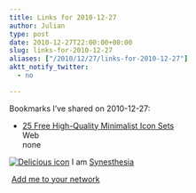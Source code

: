 ```yaml
---
title: Links for 2010-12-27
author: Julian
type: post
date: 2010-12-27T22:00:00+00:00
slug: links-for-2010-12-27 
aliases: ["/2010/12/27/links-for-2010-12-27"]
aktt_notify_twitter:
  - no

---
```

Bookmarks I&#8217;ve shared on 2010-12-27:

  * [25 Free High-Quality Minimalist Icon Sets][1]  
    Web  
    none

<p class="deliciouslink">
  <a href="https://del.icio.us/synesthesia" title="See all my bookmarks on del.icio.us"><img src="https://www.synesthesia.co.uk/images/deliciousicon.jpg" alt="Delicious icon" /></a>&nbsp;I am <a href="https://del.icio.us/synesthesia" title="See all my bookmarks on del.icio.us">Synesthesia</a>
</p>

<p class="deliciouslink">
  <a href="https://del.icio.us/network?add=synesthesia" title="Add me to your del.icio.us network"><img src="https://www.synesthesia.co.uk/images/add.gif" alt="" /></a>&nbsp;<a href="https://del.icio.us/network?add=synesthesia" title="Add me to your del.icio.us network">Add me to your network</a>
</p>

 [1]: https://designinstruct.com/articles/resources/25-free-high-quality-minimalist-icon-sets